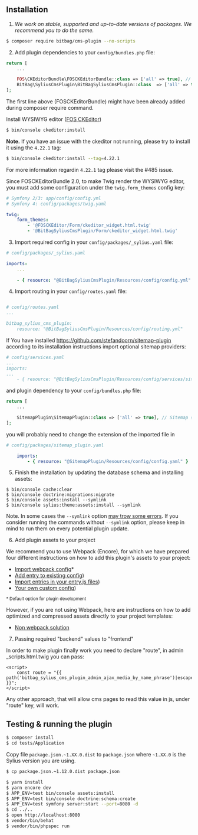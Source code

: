 ## Installation


1. *We work on stable, supported and up-to-date versions of packages. We recommend you to do the same.*

```bash
$ composer require bitbag/cms-plugin --no-scripts
```

2. Add plugin dependencies to your `config/bundles.php` file:

```php
return [
    ...

    FOS\CKEditorBundle\FOSCKEditorBundle::class => ['all' => true], // WYSIWYG editor
    BitBag\SyliusCmsPlugin\BitBagSyliusCmsPlugin::class  => ['all' => true],
];
```
The first line above (FOSCKEditorBundle) might have been already added during composer require command.

Install WYSIWYG editor ([FOS CKEditor](https://symfony.com/doc/master/bundles/FOSCKEditorBundle/usage/ckeditor.html))

```bash
$ bin/console ckeditor:install
```

**Note.** If you have an issue with the ckeditor not running, please try to install it using the `4.22.1` tag:

```bash
$ bin/console ckeditor:install --tag=4.22.1
```

For more information regardin `4.22.1` tag please visit the #485 issue.

Since FOSCKEditorBundle 2.0, to make Twig render the WYSIWYG editor, you must add some configuration under the `twig.form_themes` config key:

```yaml
# Symfony 2/3: app/config/config.yml
# Symfony 4: config/packages/twig.yaml

twig:
    form_themes:
        - '@FOSCKEditor/Form/ckeditor_widget.html.twig'
        - '@BitBagSyliusCmsPlugin/Form/ckeditor_widget.html.twig'
```

3. Import required config in your `config/packages/_sylius.yaml` file:
```yaml
# config/packages/_sylius.yaml

imports:
    ...
    
    - { resource: "@BitBagSyliusCmsPlugin/Resources/config/config.yml" }
```

4. Import routing in your `config/routes.yaml` file:

```yaml

# config/routes.yaml
...

bitbag_sylius_cms_plugin:
    resource: "@BitBagSyliusCmsPlugin/Resources/config/routing.yml"
```
If You have installed https://github.com/stefandoorn/sitemap-plugin according to its installation instructions
import optional sitemap providers:
```yaml
# config/services.yaml
...
imports:
...
    - { resource: "@BitBagSyliusCmsPlugin/Resources/config/services/sitemap_provider.yml" }
```

and plugin dependency to your `config/bundles.php` file:
```php
return [
    ...

    SitemapPlugin\SitemapPlugin::class => ['all' => true], // Sitemap support
];
```

you will probably need to change the extension of the imported file in 

```yaml
# config/packages/sitemap_plugin.yaml

    imports:
        - { resource: "@SitemapPlugin/Resources/config/config.yaml" }
```

5. Finish the installation by updating the database schema and installing assets:

```
$ bin/console cache:clear
$ bin/console doctrine:migrations:migrate
$ bin/console assets:install --symlink
$ bin/console sylius:theme:assets:install --symlink
```

Note. In some cases the `--symlink` option [may trow some errors](https://github.com/Sylius/SyliusThemeBundle/issues/91). If you consider running the commands without `--symlink` option, please keep in mind to run them on every potential plugin update.

6. Add plugin assets to your project

We recommend you to use Webpack (Encore), for which we have prepared four different instructions on how to add this plugin's assets to your project:

- [Import webpack config](./01.1-webpack-config.md)*
- [Add entry to existing config](./01.2-webpack-entry.md))
- [Import entries in your entry.js files](./01.3-import-entry.md))
- [Your own custom config](./01.4-custom-solution.md))

<small>* Default option for plugin development</small>


However, if you are not using Webpack, here are instructions on how to add optimized and compressed assets directly to your project templates:

- [Non webpack solution](./01.5-non-webpack.md)

7. Passing required "backend" values to "frontend"

In order to make plugin finally work you need to declare "route", in admin _scripts.html.twig you can pass:

```
<script>
    const route = "{{ path('bitbag_sylius_cms_plugin_admin_ajax_media_by_name_phrase')|escape('js') }}";
</script>
```

Any other approach, that will allow cms pages to read this value in js, under "route" key, will work. 

## Testing & running the plugin
```bash
$ composer install
$ cd tests/Application
```
Copy file `package.json.~1.XX.0.dist` to `package.json` where `~1.XX.0` is the Sylius version you are using.

```bash
$ cp package.json.~1.12.0.dist package.json
```

```bash
$ yarn install
$ yarn encore dev
$ APP_ENV=test bin/console assets:install
$ APP_ENV=test bin/console doctrine:schema:create
$ APP_ENV=test symfony server:start --port=8080 -d
$ cd ../..
$ open http://localhost:8080
$ vendor/bin/behat
$ vendor/bin/phpspec run
```
